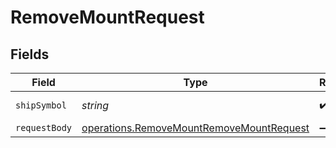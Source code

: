 # RemoveMountRequest


## Fields

| Field                                                                                                | Type                                                                                                 | Required                                                                                             | Description                                                                                          |
| ---------------------------------------------------------------------------------------------------- | ---------------------------------------------------------------------------------------------------- | ---------------------------------------------------------------------------------------------------- | ---------------------------------------------------------------------------------------------------- |
| `shipSymbol`                                                                                         | *string*                                                                                             | :heavy_check_mark:                                                                                   | The ship's symbol.                                                                                   |
| `requestBody`                                                                                        | [operations.RemoveMountRemoveMountRequest](../../models/operations/removemountremovemountrequest.md) | :heavy_minus_sign:                                                                                   | N/A                                                                                                  |